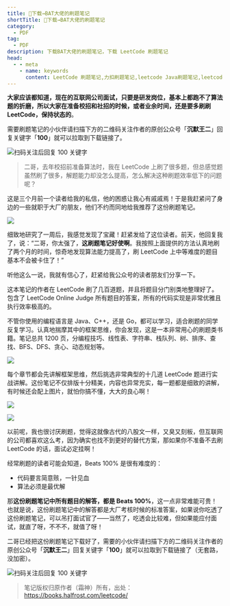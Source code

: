 ```yaml
---
title: 👏下载→BAT大佬的刷题笔记
shortTitle: 👏下载→BAT大佬的刷题笔记
category:
  - PDF
tag:
  - PDF
description: 下载BAT大佬的刷题笔记，下载 LeetCode 刷题笔记
head:
  - - meta
    - name: keywords
      content: LeetCode 刷题笔记,力扣刷题笔记,leetcode Java刷题笔记,leetcode 刷题笔记github,leetcode pdf
---
```


**大家应该都知道，现在的互联网公司面试，只要是研发岗位，基本上都跑不了算法题的折磨，所以大家在准备校招和社招的时候，或者业余时间，还是要多刷刷 LeetCode，保持状态的**。

需要刷题笔记的小伙伴请扫描下方的二维码关注作者的原创公众号「**沉默王二**」回复关键字「**100**」就可以拉取到下载链接了。

![扫码关注后回复 100 关键字](https://cdn.tobebetterjavaer.com/tobebetterjavaer/images/gongzhonghao.png)

> 二哥，去年校招前准备算法时，我在 LeetCode 上刷了很多题，但总感觉题虽然刷了很多，解题能力却没怎么提高，怎么解决这种刷题效率低下的问题呢？

这是三个月前一个读者给我的私信，他的困惑让我心有戚戚焉！于是我赶紧问了身边的一些就职于大厂的朋友，他们不约而同地给我推荐了这份刷题笔记。

![](https://cdn.tobebetterjavaer.com/tobebetterjavaer/images/download/bat-shuati-3660f789-59a4-4310-b565-8253be370904.jpg)

细致地研究了一周后，我感觉发现了宝藏！赶紧发给了这位读者。前天，他回复我了，说：“二哥，你太强了，**这刷题笔记好使啊**。我按照上面提供的方法认真地刷了两个月的时间，惊奇地发现算法能力提高了，刷 LeetCode 上中等难度的题目基本不会被卡住了！”

听他这么一说，我就有信心了，赶紧给我公众号的读者朋友们分享一下。

这本笔记的作者在 LeetCode 刷了几百道题，并且将题目分门别类地整理好了。包含了 LeetCode Online Judge 所有题目的答案，所有的代码实现是非常优雅且执行效率极高的。

不管你使用的编程语言是 Java、C++，还是 Go，都可以学习，适合刷题的同学反复学习。认真地揣摩其中的框架思维，你会发现，这是一本非常用心的刷题类书籍。笔记总共 1200 页，分编程技巧、线性表、字符串、栈队列、树、排序、查找、BFS、DFS、贪心、动态规划等。

![](https://cdn.tobebetterjavaer.com/tobebetterjavaer/images/download/bat-shuati-8941c10e-e9de-4b50-a6e8-7b50c2a142f7.jpg)

每个章节都会先讲解框架思维，然后挑选非常典型的十几道 LeetCode 题进行实战讲解。这份笔记不仅排版十分精美，内容也异常充实，每一题都是细致的讲解，有时候还会配上图片，就怕你搞不懂，大大的良心啊！

![](https://cdn.tobebetterjavaer.com/tobebetterjavaer/images/download/bat-shuati-f2a840fd-a372-4de9-b420-4335a9e0316e.jpg)

![](https://cdn.tobebetterjavaer.com/tobebetterjavaer/images/download/bat-shuati-2e751738-1c8d-43b3-8e9b-d7593b62a55e.jpg)

以前呢，我也很讨厌刷题，觉得这就像古代的八股文一样，又臭又刻板，但互联网的公司都喜欢这么考，因为确实也找不到更好的替代方案，那如果你不准备不去刷 LeetCode 的话，面试必定挂啊！

经常刷题的读者可能会知道，Beats 100% 是很有难度的：

*   代码要言简意赅，一针见血
*   算法必须是最优解

那**这份刷题笔记中所有题目的解答，都是 Beats 100%**，这一点非常难能可贵！也就是说，这份刷题笔记中的解答都是大厂考核时候的标准答案，如果说你吃透了这份刷题笔记，可以吊打面试官了——当然了，吃透会比较难，但如果能应付面试，就直了呀，不不不，就值了呀！

二哥已经把这份刷题笔记下载好了，需要的小伙伴请扫描下方的二维码关注作者的原创公众号「**沉默王二**」回复关键字「**100**」就可以拉取到下载链接了（无套路，没加密）。

![扫码关注后回复 100 关键字](https://cdn.tobebetterjavaer.com/tobebetterjavaer/images/gongzhonghao.png)


> 笔记版权归原作者（霜神）所有，出处：https://books.halfrost.com/leetcode/
